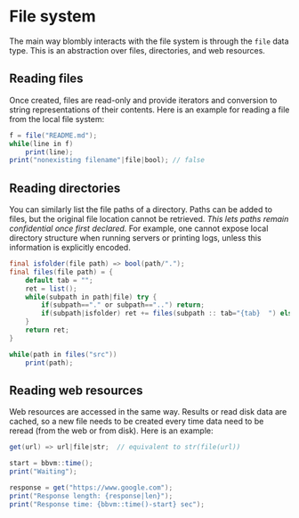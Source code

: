 # File system

The main way blombly interacts with the file system is through the `file` data type.
This is an abstraction over files, directories, and web resources.

## Reading files

Once created, files are read-only and provide iterators and conversion to string 
representations of their contents. Here is an example for reading a file from the local file system:

```java
f = file("README.md");
while(line in f)
    print(line);
print("nonexisting filename"|file|bool); // false
```

## Reading directories

You can similarly list the file paths of a directory. Paths can be added to files,
but the original file location cannot be retrieved.
*This lets paths remain confidential once first declared.*
For example, one cannot expose local directory structure when running servers
or printing logs, unless this information is explicitly encoded.

```java
final isfolder(file path) => bool(path/".");
final files(file path) = {
    default tab = "";
    ret = list();
    while(subpath in path|file) try {
        if(subpath=="." or subpath=="..") return;
        if(subpath|isfolder) ret += files(subpath :: tab="{tab}  ") else push(ret, subpath);
    }
    return ret;
}

while(path in files("src"))
    print(path);
```

## Reading web resources

Web resources are accessed in the same way. Results or read disk data are cached,
so a new file needs to be created every time data need to be reread (from the web
or from disk). Here is an example:


```java
get(url) => url|file|str;  // equivalent to str(file(url))

start = bbvm::time();
print("Waiting");

response = get("https://www.google.com");
print("Response length: {response|len}");
print("Response time: {bbvm::time()-start} sec");
```


